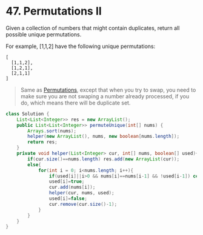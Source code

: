 # 47. Permutations II

Given a collection of numbers that might contain duplicates, return all possible unique permutations.

For example,
[1,1,2] have the following unique permutations:

```
[
  [1,1,2],
  [1,2,1],
  [2,1,1]
]
```

> Same as [Permutations](46.md), except that when you try to swap, you need to make sure you are not swaping a number already processed, if you do, which means there  will be duplicate set.


```java
class Solution {
    List<List<Integer>> res = new ArrayList();
    public List<List<Integer>> permuteUnique(int[] nums) {
        Arrays.sort(nums);
        helper(new ArrayList(), nums, new boolean[nums.length]);
        return res;
    }
    private void helper(List<Integer> cur, int[] nums, boolean[] used){
        if(cur.size()==nums.length) res.add(new ArrayList(cur));
        else{
            for(int i = 0; i<nums.length; i++){
                if(used[i]||i>0 && nums[i]==nums[i-1] && !used[i-1]) continue;
                used[i]=true;
                cur.add(nums[i]);
                helper(cur, nums, used);
                used[i]=false;
                cur.remove(cur.size()-1);
            }
        }
    }
}
```
